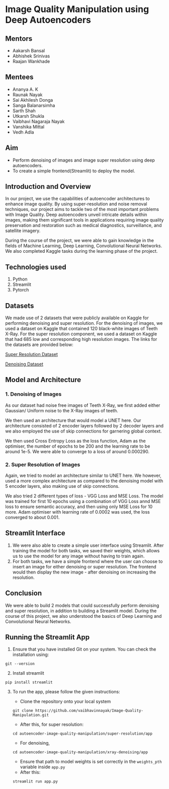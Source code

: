 # Image Quality Manipulation using Deep Autoencoders

## Mentors

- Aakarsh Bansal
- Abhishek Srinivas
- Raajan Wankhade

## Mentees

- Ananya A. K
- Raunak Nayak
- Sai Akhilesh Donga
- Sanga Balanarsimha
- Sarth Shah
- Utkarsh Shukla
- Vaibhavi Nagaraja Nayak
- Vanshika Mittal
- Vedh Adla

## Aim

- Perform denoising of images and image super resolution using deep autoencoders.
- To create a simple frontend(Streamlit) to deploy the model.

## Introduction and Overview

In our project, we use the capabilities of autoencoder architectures to enhance image quality. By using super-resolution and noise removal techniques, our project aims to tackle two of the most important problems with Image Quality. Deep autoencoders unveil intricate details within images, making them significant tools in applications requiring image quality preservation and restoration such as medical diagnostics, surveillance, and satellite imagery.

During the course of the project, we were able to gain knowledge in the fields of Machine Learning, Deep Learning, Convolutional Neural Networks. We also completed Kaggle tasks during the learning phase of the project.

## Technologies used

1. Python
1. Streamlit
1. Pytorch


## Datasets

We made use of 2 datasets that were publicly available on Kaggle for performing denoising and super resolution. For the denoising of images, we used a dataset on Kaggle that contained 120 black-white images of Teeth X-Ray. For the super resolution component, we used a dataset on Kaggle that had 685 low and corresponding high resolution images. The links for the datasets are provided below:

[Super Resolution Dataset](https://www.kaggle.com/datasets/adityachandrasekhar/image-super-resolution)

[Denoising Dataset](https://www.kaggle.com/datasets/parthplc/medical-image-dataset)


## Model and Architecture

### 1. Denoising of Images

As our dataset had noise free images of Teeth X-Ray, we first added either Gaussian/ Uniform noise to the X-Ray images of teeth.

We then used an architecture that would model a UNET here. Our architecture consisted of 2 encoder layers followed by 2 decoder layers and we also employed the use of skip connections for garnering global context.

We then used Cross Entropy Loss as the loss function, Adam as the optimiser, the number of epochs to be 200 and the learning rate to be around 1e-5. We were able to converge to a loss of around 0.000290.

### 2. Super Resolution of Images

Again, we tried to model an architecture similar to UNET here. We however, used a more complex architecture as compared to the denoising model with 5 encoder layers, also making use of skip connections.

We also tried 2 different types of loss - VGG Loss and MSE Loss. The model was trained for first 10 epochs using a combination of VGG Loss annd MSE loss to ensure semantic accuracy, and then using only MSE Loss for 10 more. Adam optimiser with learning rate of 0.0002 was used, the loss converged to about 0.001.

## Streamlit Interface

1. We were also able to create a simple user interface using Streamlit. After training the model for both tasks, we saved their weights, which allows us to use the model for any image without having to train again.
1. For both tasks, we have a simple frontend where the user can choose to insert an image for either denoising or super resolution. The frontend would then display the new image - after denoising on increasing the resolution.

## Conclusion

We were able to build 2 models that could successfully perform denoising and super resolution, in addition to building a Streamlit model. During the course of this project, we also understood the basics of Deep Learning and Convolutional Neural Networks.

## Running the Streamlit App

1. Ensure that you have installed Git on your system.
You can check the installation using: 

```
git --version
```

2. Install streamlit
```
pip install streamlit
```
3. To run the app, please follow the given instructions:

    - Clone the repository onto your local system
    ```
    git clone https://github.com/vaibhavinnayak/Image-Quality-Manipulation.git 
    ```
    - After this, for super resolution:
    ```
    cd autoencoder-image-quality-manipulation/super-resolution/app
    ```
    - For denoising,
    ```
    cd autoencoder-image-quality-manipulation/xray-denoising/app
    ```
    - Ensure that path to model weights is set correctly in the ```weights_pth ``` variable inside ```app.py```
    - After this:
    ```
    streamlit run app.py
    ```


